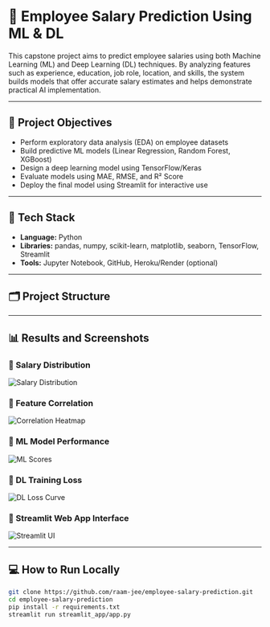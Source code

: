# 💼 Employee Salary Prediction Using ML & DL

This capstone project aims to predict employee salaries using both Machine Learning (ML) and Deep Learning (DL) techniques. By analyzing features such as experience, education, job role, location, and skills, the system builds models that offer accurate salary estimates and helps demonstrate practical AI implementation.

---

## 🎯 Project Objectives
- Perform exploratory data analysis (EDA) on employee datasets
- Build predictive ML models (Linear Regression, Random Forest, XGBoost)
- Design a deep learning model using TensorFlow/Keras
- Evaluate models using MAE, RMSE, and R² Score
- Deploy the final model using Streamlit for interactive use

---

## 🧰 Tech Stack
- **Language:** Python  
- **Libraries:** pandas, numpy, scikit-learn, matplotlib, seaborn, TensorFlow, Streamlit  
- **Tools:** Jupyter Notebook, GitHub, Heroku/Render (optional)

---

## 🗂️ Project Structure

---

## 📊 Results and Screenshots

### 🔹 Salary Distribution  
![Salary Distribution](results/salary_distribution.png)

### 🔹 Feature Correlation  
![Correlation Heatmap](results/feature_correlation.png)

### 🔹 ML Model Performance  
![ML Scores](results/ml_model_scores.png)

### 🔹 DL Training Loss  
![DL Loss Curve](results/dl_loss_curve.png)

### 🔹 Streamlit Web App Interface  
![Streamlit UI](results/streamlit_ui.png)

---

## 💻 How to Run Locally

```bash
git clone https://github.com/raam-jee/employee-salary-prediction.git
cd employee-salary-prediction
pip install -r requirements.txt
streamlit run streamlit_app/app.py

